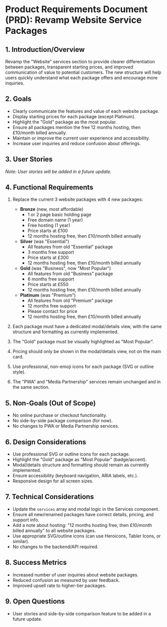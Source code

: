 # Product Requirements Document (PRD): Revamp Website Service Packages

## 1. Introduction/Overview

Revamp the "Website" services section to provide clearer differentiation between packages, transparent starting prices, and improved communication of value to potential customers. The new structure will help users quickly understand what each package offers and encourage more inquiries.

## 2. Goals

- Clearly communicate the features and value of each website package.
- Display starting prices for each package (except Platinum).
- Highlight the "Gold" package as the most popular.
- Ensure all packages mention the free 12 months hosting, then £10/month billed annually.
- Maintain or improve the current user experience and accessibility.
- Increase user inquiries and reduce confusion about offerings.

## 3. User Stories

_Note: User stories will be added in a future update._

## 4. Functional Requirements

1. Replace the current 3 website packages with 4 new packages:
   - **Bronze** (new, most affordable)
     - 1 or 2 page basic holding page
     - Free domain name (1 year)
     - Free hosting (1 year)
     - Price starts at £100
     - 12 months hosting free, then £10/month billed annually
   - **Silver** (was "Essential")
     - All features from old "Essential" package
     - 3 months free support
     - Price starts at £300
     - 12 months hosting free, then £10/month billed annually
   - **Gold** (was "Business", now "Most Popular")
     - All features from old "Business" package
     - 6 months free support
     - Price starts at £550
     - 12 months hosting free, then £10/month billed annually
   - **Platinum** (was "Premium")
     - All features from old "Premium" package
     - 12 months free support
     - Please contact for price
     - 12 months hosting free, then £10/month billed annually

2. Each package must have a dedicated modal/details view, with the same structure and formatting as currently implemented.

3. The "Gold" package must be visually highlighted as "Most Popular".

4. Pricing should only be shown in the modal/details view, not on the main card.

5. Use professional, non-emoji icons for each package (SVG or outline style).

6. The "PWA" and "Media Partnership" services remain unchanged and in the same section.

## 5. Non-Goals (Out of Scope)

- No online purchase or checkout functionality.
- No side-by-side package comparison (for now).
- No changes to PWA or Media Partnership services.

## 6. Design Considerations

- Use professional SVG or outline icons for each package.
- Highlight the "Gold" package as "Most Popular" (badge/accent).
- Modal/details structure and formatting should remain as currently implemented.
- Ensure accessibility (keyboard navigation, ARIA labels, etc.).
- Responsive design for all screen sizes.

## 7. Technical Considerations

- Update the `services` array and modal logic in the Services component.
- Ensure all new/renamed packages have correct details, pricing, and support info.
- Add a note about hosting: "12 months hosting free, then £10/month billed annually" to all website packages.
- Use appropriate SVG/outline icons (can use Heroicons, Tabler Icons, or similar).
- No changes to the backend/API required.

## 8. Success Metrics

- Increased number of user inquiries about website packages.
- Reduced confusion as measured by user feedback.
- Improved upsell rate to higher-tier packages.

## 9. Open Questions

- User stories and side-by-side comparison feature to be added in a future update.
